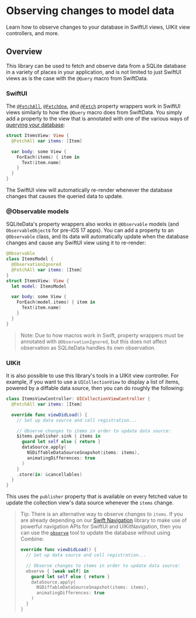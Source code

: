 # Observing changes to model data

Learn how to observe changes to your database in SwiftUI views, UIKit view controllers, and
more.

## Overview

This library can be used to fetch and observe data from a SQLite database in a variety of places
in your application, and is not limited to just SwiftUI views as is the case with the `@Query`
macro from SwiftData.

### SwiftUI

The [`@FetchAll`](<doc:FetchAll>), [`@FetchOne`](<doc:FetchOne>), and [`@Fetch`](<doc:Fetch>)
property wrappers work in SwiftUI views similarly to how the `@Query` macro does from SwiftData.
You simply add a property to the view that is annotated with one of the various ways of
 [querying your database](<doc:Fetching>):

```swift
struct ItemsView: View {
  @FetchAll var items: [Item]

  var body: some View {
    ForEach(items) { item in
      Text(item.name)
    }
  }
}
```

The SwiftUI view will automatically re-render whenever the database changes that causes the
queried data to update.

### @Observable models

SQLiteData's property wrappers also works in `@Observable` models (and `ObservableObject`s for
pre-iOS 17 apps). You can add a property to an `@Observable` class, and its data will automatically
update when the database changes and cause any SwiftUI view using it to re-render:

```swift
@Observable
class ItemsModel {
  @ObservationIgnored
  @FetchAll var items: [Item]
}
struct ItemsView: View {
  let model: ItemsModel

  var body: some View {
    ForEach(model.items) { item in
      Text(item.name)
    }
  }
}
```

> Note: Due to how macros work in Swift, property wrappers must be annotated with
> `@ObservationIgnored`, but this does not affect observation as SQLiteData handles its own
> observation.

### UIKit

It is also possible to use this library's tools in a UIKit view controller. For example, if you
want to use a `UICollectionView` to display a list of items, powered by a diffable data source,
then you can do roughly the following:

```swift
class ItemsViewController: UICollectionViewController {
  @FetchAll var items: [Item]

  override func viewDidLoad() {
    // Set up data source and cell registration...

    // Observe changes to items in order to update data source:
    $items.publisher.sink { items in
      guard let self else { return }
      dataSource.apply(
        NSDiffableDataSourceSnapshot(items: items),
        animatingDifferences: true
      )
    }
    .store(in: &cancellables)
  }
}
```

This uses the `publisher` property that is available on every fetched value to update the collection
view's data source whenever the `items` change.

> Tip: There is an alternative way to observe changes to `items`. If you are already depending on
> our [Swift Navigation][swift-nav-gh] library to make use of powerful navigation APIs for SwiftUI
> and UIKitNavigation, then you can use the [`observe`][observe-docs] tool to update the database
> without using Combine:
>
> ```swift
> override func viewDidLoad() {
>   // Set up data source and cell registration...
>
>   // Observe changes to items in order to update data source:
>   observe { [weak self] in
>     guard let self else { return }
>     dataSource.apply(
>       NSDiffableDataSourceSnapshot(items: items),
>       animatingDifferences: true
>     )
>   }
> }
> ```

[swift-nav-gh]: http://github.com/pointfreeco/swift-navigation
[observe-docs]: https://swiftpackageindex.com/pointfreeco/swift-navigation/main/documentation/swiftnavigation/objectivec/nsobject/observe(_:)-94oxy
